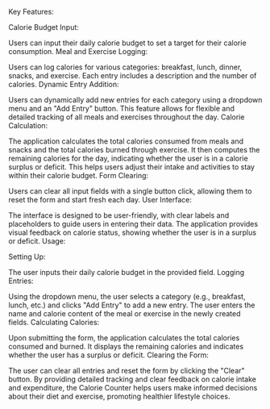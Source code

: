 Key Features:

Calorie Budget Input:

Users can input their daily calorie budget to set a target for their calorie consumption.
Meal and Exercise Logging:

Users can log calories for various categories: breakfast, lunch, dinner, snacks, and exercise.
Each entry includes a description and the number of calories.
Dynamic Entry Addition:

Users can dynamically add new entries for each category using a dropdown menu and an "Add Entry" button.
This feature allows for flexible and detailed tracking of all meals and exercises throughout the day.
Calorie Calculation:

The application calculates the total calories consumed from meals and snacks and the total calories burned through exercise.
It then computes the remaining calories for the day, indicating whether the user is in a calorie surplus or deficit.
This helps users adjust their intake and activities to stay within their calorie budget.
Form Clearing:

Users can clear all input fields with a single button click, allowing them to reset the form and start fresh each day.
User Interface:

The interface is designed to be user-friendly, with clear labels and placeholders to guide users in entering their data.
The application provides visual feedback on calorie status, showing whether the user is in a surplus or deficit.
Usage:

Setting Up:

The user inputs their daily calorie budget in the provided field.
Logging Entries:

Using the dropdown menu, the user selects a category (e.g., breakfast, lunch, etc.) and clicks "Add Entry" to add a new entry.
The user enters the name and calorie content of the meal or exercise in the newly created fields.
Calculating Calories:

Upon submitting the form, the application calculates the total calories consumed and burned.
It displays the remaining calories and indicates whether the user has a surplus or deficit.
Clearing the Form:

The user can clear all entries and reset the form by clicking the "Clear" button.
By providing detailed tracking and clear feedback on calorie intake and expenditure, the Calorie Counter helps users make informed decisions about their diet and exercise, promoting healthier lifestyle choices.
